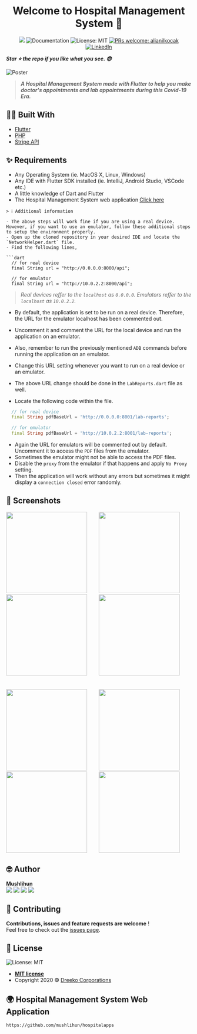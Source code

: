 <h1 align="center">Welcome to Hospital Management System 👋</h1>

<p align="center">
  <img src="https://img.shields.io/badge/version-1.0.0.-blue.svg?cacheSeconds=2592000" />
  <a>
    <img alt="Documentation" src="https://img.shields.io/badge/documentation-yes-brightgreen.svg" target="_blank" />
  </a>
  <a>
    <img alt="License: MIT" src="https://img.shields.io/badge/License-MIT-yellow.svg" target="_blank" />
  </a>
  <a href="http://makeapullrequest.com">
    <img alt="PRs welcome: alianilkocak" src="https://img.shields.io/badge/PRs-welcome-brightgreen.svg" target="_blank" />
  </a>
  <a href="https://linkedin.com/in/mushlihun">
  <img alt="LinkedIn" src="https://img.shields.io/badge/-LinkedIn-black.svg?&logo=linkedin&colorB=555" />
  </a>
</p>

**_Star ⭐ the repo if you like what you see. 😎_**

<img alt="Poster" src="assets/screenshots/poster.jpg" />

> **_A Hospital Management System made with Flutter to help you make doctor's appointments and lab appointments during this Covid-19 Era._**

## 👷‍♂️ Built With

- [Flutter](https://flutter.dev)
- [PHP](https://www.php.net/)
- [Stripe API](https://stripe.com/en-gb-us)

## ✨ Requirements

- Any Operating System (ie. MacOS X, Linux, Windows)
- Any IDE with Flutter SDK installed (ie. IntelliJ, Android Studio, VSCode etc.)
- A little knowledge of Dart and Flutter
- The Hospital Management System web application [Click here](https://github.com/mushlihun/hospitalapps)

```
> ℹ Additional information

- The above steps will work fine if you are using a real device. However, if you want to use an emulator, follow these additional steps to setup the environment properly.
- Open up the cloned repository in your desired IDE and locate the `NetworkHelper.dart` file.
- Find the following lines,

```dart
  // for real device
  final String url = "http://0.0.0.0:8000/api";

  // for emulator
  final String url = "http://10.0.2.2:8000/api";
```

> _Real devices reffer to the `localhost` as `0.0.0.0`. Emulators reffer to the `localhost` as `10.0.2.2`._

- By default, the application is set to be run on a real device. Therefore, the URL for the emulator localhost has been commented out.
- Uncomment it and comment the URL for the local device and run the application on an emulator.
- Also, remember to run the previously mentioned `ADB` commands before running the application on an emulator.
- Change this URL setting whenever you want to run on a real device or an emulator.

- The above URL change should be done in the `LabReports.dart` file as well.
- Locate the following code within the file.

```dart
  // for real device
  final String pdfBaseUrl = 'http://0.0.0.0:8001/lab-reports';

  // for emulator
  final String pdfBaseUrl = 'http://10.0.2.2:8001/lab-reports';
```

- Again the URL for emulators will be commented out by default. Uncomment it to access the `PDF` files from the emulator.
- Sometimes the emulator might not be able to access the PDF files.
- Disable the `proxy` from the emulator if that happens and apply `No Proxy` setting.
- Then the application will work without any errors but sometimes it might display a `connection closed` error randomly.

## 📸 Screenshots

<img src="assets/screenshots/1.png" width="220">&nbsp;&nbsp;&nbsp;&nbsp;&nbsp;&nbsp;&nbsp; <img src="assets/screenshots/2.png" width="220">&nbsp;&nbsp;&nbsp;&nbsp;&nbsp;&nbsp;&nbsp; <img src="assets/screenshots/3.png" width="220">&nbsp;&nbsp;&nbsp;&nbsp;&nbsp;&nbsp;&nbsp; <img src="assets/screenshots/4.png" width="220"> </br> </br> </br>
<img src="assets/screenshots/5.png" width="220">&nbsp;&nbsp;&nbsp;&nbsp;&nbsp;&nbsp;&nbsp; <img src="assets/screenshots/6.png" width="220">&nbsp;&nbsp;&nbsp;&nbsp;&nbsp;&nbsp;&nbsp; <img src="assets/screenshots/7.png" width="220">&nbsp;&nbsp;&nbsp;&nbsp;&nbsp;&nbsp;&nbsp; <img src="assets/screenshots/8.png" width="220">

## 🤓 Author

**Mushlihun**
<br>
<img href="https://www.facebook.com/Mushlihunn" src="https://img.shields.io/badge/facebook-%231877F2.svg?&style=for-the-badge&logo=facebook&logoColor=white">
<img href="https://instagram.com/mushlihun" src="https://img.shields.io/badge/instagram-%23E4405F.svg?&style=for-the-badge&logo=instagram&logoColor=white">
<img href="https://linkedin.com/in/mushlihun" src="https://img.shields.io/badge/linkedin-%230077B5.svg?&style=for-the-badge&logo=linkedin&logoColor=white">
<img href="https://github.com/mushlihun" src="https://img.shields.io/badge/github-%23181717.svg?&style=for-the-badge&logo=github&logoColor=white">
<br>

## 🤝 Contributing

**Contributions, issues and feature requests are welcome** !<br />Feel free to check out the [issues page]().

## 📝 License

<img alt="License: MIT" href="http://badges.mit-license.org" src="https://img.shields.io/badge/License-MIT-yellow.svg" target="_blank" />

- **[MIT license](http://opensource.org/licenses/mit-license.php)**
- Copyright 2020 © <a href="http://fb.com/DreekoCorporations" target="_blank">Dreeko Corporations</a>

## 🌍 Hospital Management System Web Application

`https://github.com/mushlihun/hospitalapps`